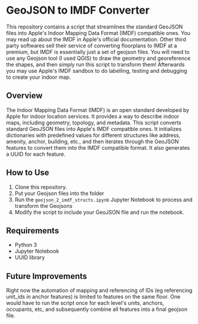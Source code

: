 # GeoJSON to IMDF Converter

This repository contains a script that streamlines the standard GeoJSON files into Apple's Indoor Mapping Data Format (IMDF) compatible ones. You may read up about the IMDF in Apple's official documentation. Other third party softwares sell their service of converting floorplans to IMDF at a premium, but IMDF is essentially just a set of geojson files. You will need to use any Geojson tool (I used QGIS) to draw the geometry and georeference the shapes, and then simply run this script to transform them! Afterwards you may use Apple's IMDF sandbox to do labelling, testing and debugging to create your indoor map.

## Overview

The Indoor Mapping Data Format (IMDF) is an open standard developed by Apple for indoor location services. It provides a way to describe indoor maps, including geometry, topology, and metadata. This script converts standard GeoJSON files into Apple's IMDF compatible ones. It initializes dictionaries with predefined values for different structures like address, amenity, anchor, building, etc., and then iterates through the GeoJSON features to convert them into the IMDF compatible format. It also generates a UUID for each feature.

## How to Use

1. Clone this repository.
2. Put your Geojson files into the folder
3. Run the `geojson_2_imdf_structs.ipynb` Jupyter Notebook to process and transform the Geojsons
4. Modify the script to include your GeoJSON file and run the notebook.

## Requirements

- Python 3
- Jupyter Notebook
- UUID library

## Future Improvements

Right now the automation of mapping and referencing of IDs (eg referencing unit_ids in anchor features) is limited to features on the same floor. One would have to run the script once for each level's units, anchors, occupants, etc, and subsequently combine all features into a final geojson file.